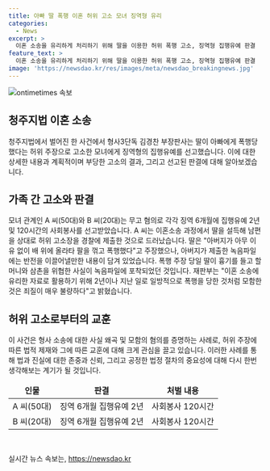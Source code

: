 ```yaml
---
title: 아빠 딸 폭행 이혼 허위 고소 모녀 징역형 유리
categories:
  - News
excerpt: >
  이혼 소송을 유리하게 처리하기 위해 딸을 이용한 허위 폭행 고소, 징역형 집행유예 판결  청주지법은 A씨와 B씨에게 각각 징역 6개월 집행유예 2년과 120시간의 사회봉사를 선고했다. A씨는 이혼 소송에서 허위 고소를 위해 딸을 이용했으며, 이에 대해 재판부는 모함이 매우 불량하다고 판결했다. 사건은 아버지가 제지하려다 녹음파일에 담긴 사실이 드러나면서 반전됐다.
feature_text: >
  이혼 소송을 유리하게 처리하기 위해 딸을 이용한 허위 폭행 고소, 징역형 집행유예 판결  청주지법은 A씨와 B씨에게 각각 징역 6개월 집행유예 2년과 120시간의 사회봉사를 선고했다. A씨는 이혼 소송에서 허위 고소를 위해 딸을 이용했으며, 이에 대해 재판부는 모함이 매우 불량하다고 판결했다. 사건은 아버지가 제지하려다 녹음파일에 담긴 사실이 드러나면서 반전됐다.
image: 'https://newsdao.kr/res/images/meta/newsdao_breakingnews.jpg'
---
```


<p><img src="https://newsdao.kr/res/images/meta/newsdao_breakingnews.jpg" alt="ontimetimes 속보" /></p>

<h2 data-ke-size="size26">청주지법 이혼 소송</h2>

<p data-ke-size="size16">청주지법에서 벌어진 한 사건에서 형사3단독 김경찬 부장판사는 딸이 아빠에게 폭행당했다는 허위 주장으로 고소한 모녀에게 징역형의 집행유예를 선고했습니다. 이에 대한 상세한 내용과 계획적이며 부당한 고소의 결과, 그리고 선고된 판결에 대해 알아보겠습니다.</p>

<h2 data-ke-size="size24">가족 간 고소와 판결</h2>

<p data-ke-size="size16">모녀 관계인 A 씨(50대)와 B 씨(20대)는 무고 혐의로 각각 징역 6개월에 집행유예 2년 및 120시간의 사회봉사를 선고받았습니다. A 씨는 이혼소송 과정에서 딸을 설득해 남편을 상대로 허위 고소장을 경찰에 제출한 것으로 드러났습니다. 딸은 "아버지가 아무 이유 없이 배 위에 올라타 팔을 꺾고 폭행했다"고 주장했으나, 아버지가 제출한 녹음파일에는 반전을 이끌어낼만한 내용이 담겨 있었습니다. 폭행 주장 당일 딸이 흉기를 들고 할머니와 삼촌을 위협한 사실이 녹음파일에 포착되었던 것입니다. 재판부는 "이혼 소송에 유리한 자료로 활용하기 위해 2년이나 지난 일로 일방적으로 폭행을 당한 것처럼 모함한 것은 죄질이 매우 불량하다"고 밝혔습니다.</p>

<h2 data-ke-size="size24">허위 고소로부터의 교훈</h2>

<p data-ke-size="size16">이 사건은 형사 소송에 대한 사실 왜곡 및 모함의 혐의를 증명하는 사례로, 허위 주장에 따른 법적 제재와 그에 따른 교훈에 대해 크게 관심을 끌고 있습니다. 이러한 사례를 통해 법과 진실에 대한 존중과 신뢰, 그리고 공정한 법정 절차의 중요성에 대해 다시 한번 생각해보는 계기가 될 것입니다.</p>

<table>
    <thead>
        <tr>
            <td style="text-align: center; height: 17px;"><b>인물</b></td>
            <td style="text-align: center; height: 17px;"><b>판결</b></td>
            <td style="text-align: center; height: 17px;"><b>처벌 내용</b></td>
        </tr>
    </thead>
    <tbody>
        <tr>
            <td style="text-align: center; height: 17px;">A 씨(50대)</td>
            <td style="text-align: center; height: 17px;">징역 6개월 집행유예 2년</td>
            <td style="text-align: center; height: 17px;">사회봉사 120시간</td>
        </tr>
        <tr>
            <td style="text-align: center; height: 17px;">B 씨(20대)</td>
            <td style="text-align: center; height: 17px;">징역 6개월 집행유예 2년</td>
            <td style="text-align: center; height: 17px;">사회봉사 120시간</td>
        </tr>
    </tbody>
</table>

<p data-ke-size="size16">&nbsp;</p>
실시간 뉴스 속보는, <a href="https://newsdao.kr" rel="dofollow">https://newsdao.kr</a>


